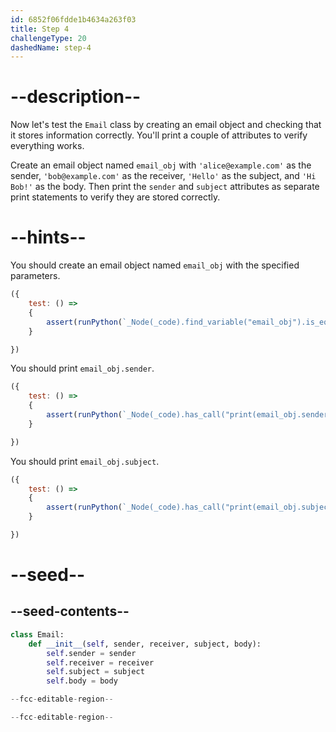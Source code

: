 ```yaml
---
id: 6852f06fdde1b4634a263f03
title: Step 4
challengeType: 20
dashedName: step-4
---
```


# --description--

Now let's test the `Email` class by creating an email object and checking that it stores information correctly. You'll print a couple of attributes to verify everything works.

Create an email object named `email_obj` with `'alice@example.com'` as the sender, `'bob@example.com'` as the receiver,  `'Hello'` as the subject, and `'Hi Bob!'` as the body. Then print the `sender` and `subject` attributes as separate print statements to verify they are stored correctly.

# --hints--

You should create an email object named `email_obj` with the specified parameters.

```js
({
    test: () => 
    {
        assert(runPython(`_Node(_code).find_variable("email_obj").is_equivalent("email_obj = Email('alice@example.com', 'bob@example.com', 'Hello', 'Hi Bob!')")`))
    }

})
```

You should print `email_obj.sender`.

```js
({
    test: () => 
    {
        assert(runPython(`_Node(_code).has_call("print(email_obj.sender)")`))
    }

})
```

You should print `email_obj.subject`.

```js
({
    test: () => 
    {
        assert(runPython(`_Node(_code).has_call("print(email_obj.subject)")`))
    }

})
```

# --seed--

## --seed-contents--

```py
class Email:
    def __init__(self, sender, receiver, subject, body):
        self.sender = sender
        self.receiver = receiver
        self.subject = subject
        self.body = body

--fcc-editable-region--

--fcc-editable-region--
```
